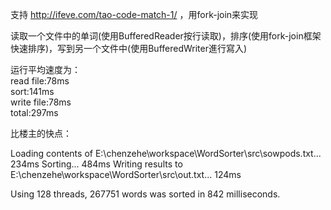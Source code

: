 支持 http://ifeve.com/tao-code-match-1/ ，用fork-join来实现 <p />
读取一个文件中的单词(使用BufferedReader按行读取)，排序(使用fork-join框架快速排序)，写到另一个文件中(使用BufferedWriter進行寫入)  <p />
运行平均速度为： <br />
read file:78ms <br />
sort:141ms <br />
write file:78ms <br />
total:297ms 
<p />
比楼主的快点：<p />
Loading contents of E:\chenzehe\workspace\WordSorter\src\sowpods.txt... 234ms
Sorting... 484ms
Writing results to E:\chenzehe\workspace\WordSorter\src\out.txt... 124ms

Using 128 threads, 267751 words was sorted in 842 milliseconds.
